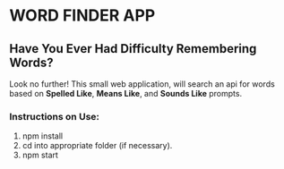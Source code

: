 # WORD FINDER APP

## Have You Ever Had Difficulty Remembering Words?

Look no further! This small web application, will search an api for words based on **Spelled Like**, **Means Like**, and **Sounds Like** prompts.

### Instructions on Use:

1. npm install
3. cd into appropriate folder (if necessary).
2. npm start